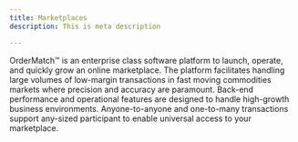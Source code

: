 ```yaml
---
title: Marketplaces
description: This is meta description

---
```

OrderMatch™ is an enterprise class software platform to launch, operate, and quickly grow an online marketplace. The platform facilitates handling large volumes of low-margin transactions in fast moving commodities markets where precision and accuracy are paramount. Back-end performance and operational features are designed to handle high-growth business environments. Anyone-to-anyone and one-to-many transactions support any-sized participant to enable universal access to your marketplace.